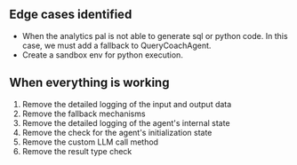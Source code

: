 ## Edge cases identified

- When the analytics pal is not able to generate sql or python code. In this case, we must add a fallback to QueryCoachAgent.
- Create a sandbox env for python execution.

## When everything is working
1. Remove the detailed logging of the input and output data
2. Remove the fallback mechanisms
3. Remove the detailed logging of the agent's internal state
4. Remove the check for the agent's initialization state
5. Remove the custom LLM call method
6. Remove the result type check
